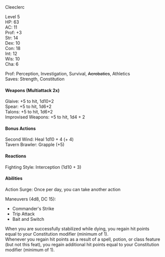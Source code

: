 Cleeclerc

Level 5 \
HP: 63 \
AC: 11 \
Prof: +3 \
Str: 14 \
Dex: 10 \
Con: 18 \
Int: 12 \
Wis: 10 \
Cha: 6 

Prof: Perception, Investigation, Survival, ~~Acrobatics~~, Athletics \
Saves: Strength, Constitution

#### Weapons (Multiattack 2x)
Glaive: +5 to hit, 1d10+2 \
Spear: +5 to hit, 1d6+2 \
Talons: +5 to hit, 1d6+2 \
Improvised Weapons: +5 to hit, 1d4 + 2

#### Bonus Actions
Second Wind: Heal 1d10 + 4 (+ 4)\
Tavern Brawler: Grapple (+5)

#### Reactions
Fighting Style: Interception (1d10 + 3) 

#### Abilities
Action Surge: Once per day, you can take another action

Maneuvers (4d8, DC 15): 
- Commander's Strike
- Trip Attack
- Bait and Switch

When you are successfully stabilized while dying, you regain hit points equal to your Constitution modifier (minimum of 1). \
Whenever you regain hit points as a result of a spell, potion, or class feature (but not this feat), you regain additional hit points equal to your Constitution modifier (minimum of 1).
